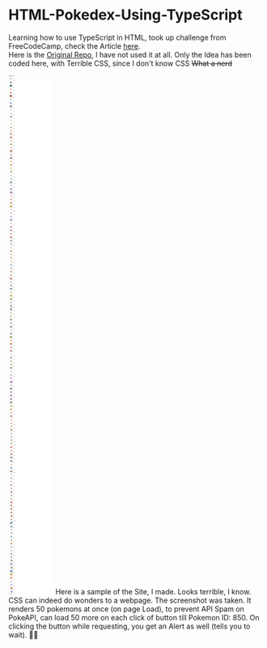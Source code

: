 # HTML-Pokedex-Using-TypeScript
 Learning how to use TypeScript in HTML, took up challenge from FreeCodeCamp, check the Article [here](https://www.freecodecamp.org/news/a-practical-guide-to-typescript-how-to-build-a-pokedex-app-using-html-css-and-typescript/).  
 Here is the [Original Repo](https://github.com/ibrahima92/pokedex-typescript), I have not used it at all. Only the Idea has been coded here, with Terrible CSS, since I don't know CSS ~~What a nerd~~

 <img src="/Assets/Sample.png">
Here is a sample of the Site, I made. Looks terrible, I know. CSS can indeed do wonders to a webpage. The screenshot was taken. It renders 50 pokemons at once (on page Load), to prevent API Spam on PokeAPI, can load 50 more on each click of button till Pokemon ID: 850. On clicking the button while requesting, you get an Alert as well (tells you to wait). 🤷‍♂️ 